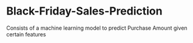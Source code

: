 # Black-Friday-Sales-Prediction
Consists of a machine learning model to predict Purchase Amount given certain features 
